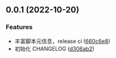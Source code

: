 ## 0.0.1 (2022-10-20)


### Features

* 丰富脚本元信息，release ci ([660c6e8](https://github.com/ilyydy/tampermonkey-script/commit/660c6e8549455c3e5976032fdfdbf1a4241bbab7))
* 初始化 CHANGELOG ([d306ab2](https://github.com/ilyydy/tampermonkey-script/commit/d306ab2d036de70528cc2ab6f53ce3898e0bed64))



